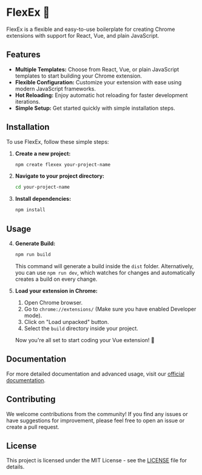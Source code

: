 # FlexEx 🚀

FlexEx is a flexible and easy-to-use boilerplate for creating Chrome extensions with support for React, Vue, and plain JavaScript.

## Features

- **Multiple Templates:** Choose from React, Vue, or plain JavaScript templates to start building your Chrome extension.
- **Flexible Configuration:** Customize your extension with ease using modern JavaScript frameworks.
- **Hot Reloading:** Enjoy automatic hot reloading for faster development iterations.
- **Simple Setup:** Get started quickly with simple installation steps.

## Installation

To use FlexEx, follow these simple steps:

1. **Create a new project:**
   ```bash
   npm create flexex your-project-name
   ```

2. **Navigate to your project directory:**
   ```bash
   cd your-project-name
   ```

3. **Install dependencies:**
   ```bash
   npm install
   ```

## Usage

4. **Generate Build:**
   ```bash
   npm run build
   ```
   This command will generate a build inside the `dist` folder. Alternatively, you can use `npm run dev`, which watches for changes and automatically creates a build on every change.

5. **Load your extension in Chrome:**
   1. Open Chrome browser.
   2. Go to `chrome://extensions/` (Make sure you have enabled Developer mode).
   3. Click on "Load unpacked" button.
   4. Select the `build` directory inside your project.

   Now you're all set to start coding your Vue extension! 🎉

## Documentation

For more detailed documentation and advanced usage, visit our [official documentation](https://github.com/akii09/FlexEx#flexex-).

## Contributing

We welcome contributions from the community! If you find any issues or have suggestions for improvement, please feel free to open an issue or create a pull request.

## License

This project is licensed under the MIT License - see the [LICENSE](LICENSE) file for details.